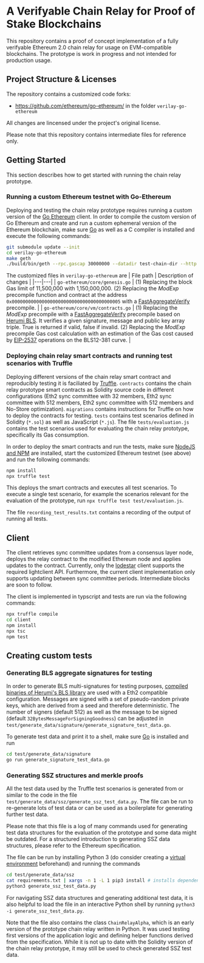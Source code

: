 # A Verifyable Chain Relay for Proof of Stake Blockchains 

This repository contains a proof of concept implementation of a fully verifyable Ethereum 2.0 chain relay for usage on EVM-compatible blockchains. The prototype is work in progress and not intended for production usage. 

## Project Structure & Licenses

The repository contains a customized code forks: 
- https://github.com/ethereum/go-ethereum/ in the folder `verilay-go-ethereum`

All changes are lincensed under the project's original license. 

Please note that this repository contains intermediate files for reference only.  

## Getting Started

This section describes how to get started with running the chain relay prototype.   

### Running a custom Ethereum testnet with Go-Ethereum

Deploying and testing the chain relay prototype requires running a custom version of the [Go Ethereum](https://github.com/ethereum/go-ethereum) client. In order to compile the custom version of Go Ethereum and create and run a custom ephemeral version of the Ethereum blockchain, make sure [Go](https://golang.org/) as well as a C compiler is installed and execute the following commands:

```bash
git submodule update --init
cd verilay-go-ethereum
make geth 
./build/bin/geth --rpc.gascap 30000000 --datadir test-chain-dir --http --dev --vmdebug --verbosity 3 --http.api debug,eth,personal,net,web3 --http.port 8555
```

The customized files in `verilay-go-ethereum` are 
| File path | Description of changes |
|---|---|
| `go-ethereum/core/genesis.go` | (1) Replacing the block Gas limit of 11,500,000 with 1,150,000,000. (2)  Replacing the _ModExp_ precompile function and contract at the address `0x0000000000000000000000000000000000000005` with a [FastAggregateVerify](https://datatracker.ietf.org/doc/html/draft-irtf-cfrg-bls-signature-04#section-3.3.4) precompile. |
| `go-ethereum/core/vm/contracts.go` | (1) Replacing the _ModExp_ precompile with a [FastAggregateVerify](https://datatracker.ietf.org/doc/html/draft-irtf-cfrg-bls-signature-04#section-3.3.4) precompile based on [Herumi BLS](https://github.com/herumi/bls-eth-go-binary). It verifies a given signature, message and public key array triple. True is returned if valid, false if invalid. (2) Replacing the _ModExp_ precompile Gas cost calculation with an estimation of the Gas cost caused by [EIP-2537](https://eips.ethereum.org/EIPS/eip-2537) operations on the BLS12-381 curve. |

### Deploying chain relay smart contracts and running test scenarios with Truffle

Deploying different versions of the chain relay smart contract and reproducibly testing it is faciliated by [Truffle](https://github.com/trufflesuite/truffle). `contracts` contains the chain relay prototype smart contracts as Solidity source code in different configurations (Eth2 sync committee with 32 members, Eth2 sync committee with 512 members, Eth2 sync committee with 512 members and No-Store optimization). `migrations` contains instructions for Truffle on how to deploy the contracts for testing. `tests` contains test scenarios defined in Solidity (`*.sol`) as well as JavaScript (`*.js`). The file `tests/evaluation.js` contains the test scenarios used for evaluating the chain relay prototype, specifically its Gas consumption.

In order to deploy the smart contracts and run the tests, make sure [NodeJS and NPM](https://docs.npmjs.com/downloading-and-installing-node-js-and-npm) are installed, start the customized Ethereum testnet (see above) and run the following commands:

```bash
npm install
npx truffle test
```

This deploys the smart contracts and executes all test scenarios. To execute a single test scenario, for example the scenarios relevant for the evaluation of the prototype, run `npx truffle test test/evaluation.js`. 

The file `recording_test_results.txt` contains a recording of the output of running all tests. 

## Client

The client retrieves sync committee updates from a consensus layer node, deploys the relay contract to the modified Ethereum node and applies updates to the contract. Currently, only the [lodestar](https://github.com/ChainSafe/lodestar) client supports the required lightclient API. Furthermore, the current client implementation only supports updating between sync committee periods. Intermediate blocks are soon to follow.

The client is implemented in typscript and tests are run via the following commands:
```bash
npx truffle compile
cd client
npm install
npx tsc
npm test
```

## Creating custom tests

### Generating BLS aggregate signatures for testing

In order to generate BLS multi-signatures for testing purposes, [compiled binaries of Herumi's BLS library](https://github.com/herumi/bls-eth-go-binary) are used with a Eth2 compatible configuration. Messages are signed with a set of pseudo-random private keys, which are derived from a seed and therefore deterministic. The number of signers (default 512) as well as the message to be signed (default `32BytesMessageForSigningGoodness`) can be adjusted in `test/generate_data/signature/generate_signature_test_data.go`. 

To generate test data and print it to a shell, make sure [Go](https://golang.org/) is installed and run

```bash
cd test/generate_data/signature
go run generate_signature_test_data.go
```

### Generating SSZ structures and merkle proofs

All the test data used by the Truffle test scenarios is generated from or similar to the code in the file `test/generate_data/ssz/generate_ssz_test_data.py`. The file can be run to re-generate lots of test data or can be used as a boilerplate for generating further test data. 

Please note that this file is a log of many commands used for generating test data structures for the evaluation of the prototype and some data might be outdated. For a structured introduction to generating SSZ data structures, please refer to the Ethereum specification.

The file can be run by installing Python 3 (do consider creating a [virtual environment](https://docs.python.org/3/library/venv.html) beforehand) and running the commands

```bash
cd test/generate_data/ssz
cat requirements.txt | xargs -n 1 -L 1 pip3 install # installs dependencies one by one
python3 generate_ssz_test_data.py
```

For navigating SSZ data structures and generating additional test data, it is also helpful to load the file in an interactive Python shell by running `python3 -i generate_ssz_test_data.py`. 

Note that the file also contains the class `ChainRelayAlpha`, which is an early version of the prototype chain relay written in Python. It was used testing first versions of the application logic and defining helper functions derived from the specification. While it is not up to date with the Solidity version of the chain relay prototype, it may still be used to check generated SSZ test data. 